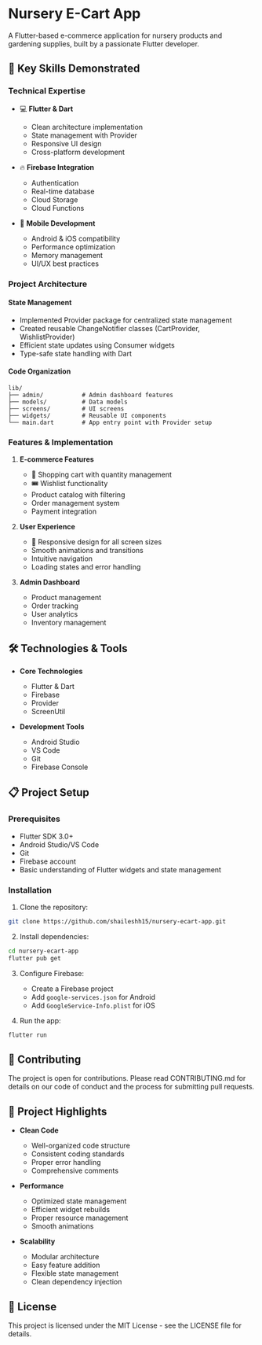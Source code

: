# Nursery E-Cart App

A Flutter-based e-commerce application for nursery products and gardening supplies, built by a passionate Flutter developer.

## 🚀 Key Skills Demonstrated

### Technical Expertise
- 💻 **Flutter & Dart**
  - Clean architecture implementation
  - State management with Provider
  - Responsive UI design
  - Cross-platform development

- 🔥 **Firebase Integration**
  - Authentication
  - Real-time database
  - Cloud Storage
  - Cloud Functions

- 📱 **Mobile Development**
  - Android & iOS compatibility
  - Performance optimization
  - Memory management
  - UI/UX best practices

### Project Architecture

#### State Management
- Implemented Provider package for centralized state management
- Created reusable ChangeNotifier classes (CartProvider, WishlistProvider)
- Efficient state updates using Consumer widgets
- Type-safe state handling with Dart

#### Code Organization
```
lib/
├── admin/           # Admin dashboard features
├── models/          # Data models
├── screens/         # UI screens
├── widgets/         # Reusable UI components
└── main.dart        # App entry point with Provider setup
```

### Features & Implementation

1. **E-commerce Features**
   - 🛒 Shopping cart with quantity management
   - 🎟️ Wishlist functionality
   - Product catalog with filtering
   - Order management system
   - Payment integration

2. **User Experience**
   - 📱 Responsive design for all screen sizes
   - Smooth animations and transitions
   - Intuitive navigation
   - Loading states and error handling

3. **Admin Dashboard**
   - Product management
   - Order tracking
   - User analytics
   - Inventory management

## 🛠️ Technologies & Tools

- **Core Technologies**
  - Flutter & Dart
  - Firebase
  - Provider
  - ScreenUtil

- **Development Tools**
  - Android Studio
  - VS Code
  - Git
  - Firebase Console

## 📋 Project Setup

### Prerequisites
- Flutter SDK 3.0+
- Android Studio/VS Code
- Git
- Firebase account
- Basic understanding of Flutter widgets and state management

### Installation
1. Clone the repository:
```bash
git clone https://github.com/shaileshh15/nursery-ecart-app.git
```

2. Install dependencies:
```bash
cd nursery-ecart-app
flutter pub get
```

3. Configure Firebase:
   - Create a Firebase project
   - Add `google-services.json` for Android
   - Add `GoogleService-Info.plist` for iOS

4. Run the app:
```bash
flutter run
```

## 🤝 Contributing

The project is open for contributions. Please read CONTRIBUTING.md for details on our code of conduct and the process for submitting pull requests.

## 📝 Project Highlights

- **Clean Code**
  - Well-organized code structure
  - Consistent coding standards
  - Proper error handling
  - Comprehensive comments

- **Performance**
  - Optimized state management
  - Efficient widget rebuilds
  - Proper resource management
  - Smooth animations

- **Scalability**
  - Modular architecture
  - Easy feature addition
  - Flexible state management
  - Clean dependency injection

## 📜 License

This project is licensed under the MIT License - see the LICENSE file for details.
